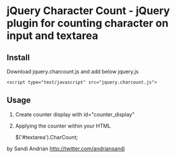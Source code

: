 jQuery Character Count - jQuery plugin for counting character on input and textarea
==============


## Install
Download jquery.charcount.js and add below jquery.js

    <script type="text/javascript" src="jquery.charcount.js">

## Usage
1. Create counter display with id="counter_display"
2. Applying the counter within your HTML

    $('#textarea').CharCount;

by Sandi Andrian http://twitter.com/andriansandi